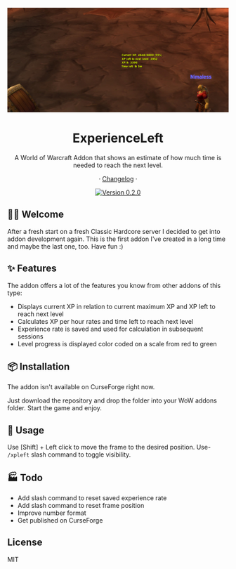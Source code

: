 <div align="center">

![Screenshot][image-screenshot]

# ExperienceLeft

A World of Warcraft Addon that shows an estimate of how much time is needed to reach the next level.

· [Changelog](./CHANGELOG.md) ·

[![Version 0.2.0][github-release-shield]][github-release-link]

</div>

## 👋🏻 Welcome

After a fresh start on a fresh Classic Hardcore server I decided to get into addon development again. This is the first addon I've created in a long time and maybe the last one, too. Have fun :)

## ✨ Features

The addon offers a lot of the features you know from other addons of this type:

- Displays current XP in relation to current maximum XP and XP left to reach next level
- Calculates XP per hour rates and time left to reach next level
- Experience rate is saved and used for calculation in subsequent sessions
- Level progress is displayed color coded on a scale from red to green

## 📦 Installation

The addon isn't available on CurseForge right now.

Just download the repository and drop the folder into your WoW addons folder. Start the game and enjoy.

## 🔨 Usage

Use [Shift] + Left click to move the frame to the desired position. Use- `/xpleft` slash command to toggle visibility.

## 🏭 Todo

- Add slash command to reset saved experience rate
- Add slash command to reset frame position
- Improve number format
- Get published on CurseForge

## License

MIT

<!-- Links -->

[github-release-shield]: https://img.shields.io/badge/version-0.2.0-blue?color=369eff&labelColor=black&logo=github
[github-release-link]: https://github.com/hjenneberg/wow-experience-left/releases/tag/0.11.7
[image-screenshot]: ./docs/images/screenshot.png
